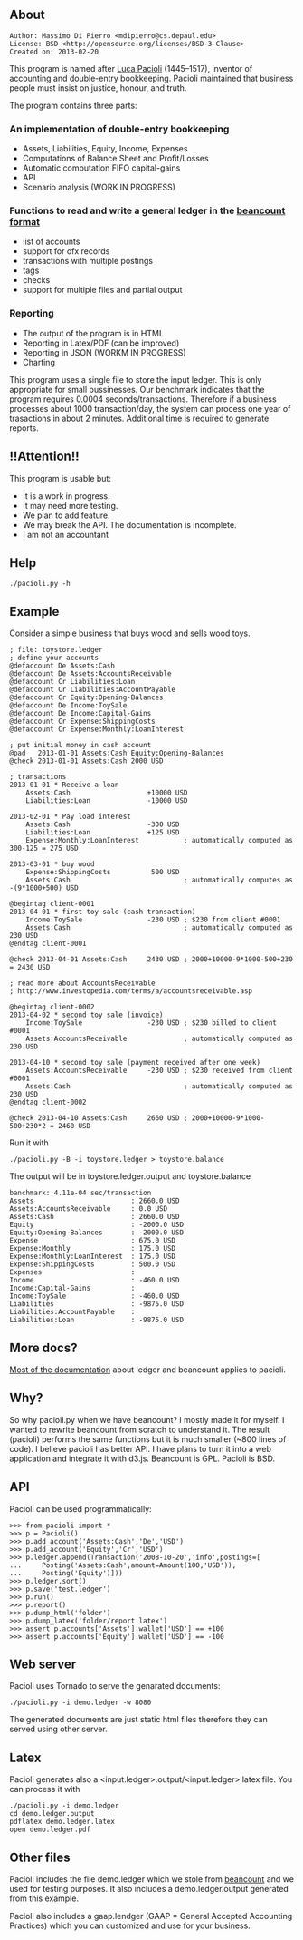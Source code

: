 ## About

    Author: Massimo Di Pierro <mdipierro@cs.depaul.edu>
    License: BSD <http://opensource.org/licenses/BSD-3-Clause>
    Created on: 2013-02-20

This program is named after [Luca Pacioli](http://en.wikipedia.org/wiki/Luca_Pacioli) (1445–1517), 
inventor of accounting and double-entry bookkeeping. 
Pacioli maintained that business people must insist on justice, honour, and truth.

The program contains three parts:

### An implementation of double-entry bookkeeping 
- Assets, Liabilities, Equity, Income, Expenses 
- Computations of Balance Sheet and Profit/Losses
- Automatic computation FIFO capital-gains
- API
- Scenario analysis (WORK IN PROGRESS)

### Functions to read and write a general ledger in the [beancount format](http://furius.ca/beancount/)
- list of accounts
- support for ofx records
- transactions with multiple postings
- tags
- checks
- support for multiple files and partial output

### Reporting
- The output of the program is in HTML
- Reporting in Latex/PDF (can be improved)
- Reporting in JSON (WORKM IN PROGRESS)
- Charting

This program uses a single file to store the input ledger.
This is only appropriate for small bussinesses.
Our benchmark indicates that the program requires 0.0004 seconds/transactions. Therefore if a business processes about 1000 transaction/day, the system can process one year of trasactions in about 2 minutes. Additional time is required to generate reports.

## !!Attention!!

This program is usable but:
- It is a work in progress.
- It may need more testing.
- We plan to add feature.
- We may break the API. The documentation is incomplete.
- I am not an accountant

## Help

    ./pacioli.py -h

## Example

Consider a simple business that buys wood and sells wood toys. 

    ; file: toystore.ledger
    ; define your accounts
    @defaccount De Assets:Cash
    @defaccount De Assets:AccountsReceivable
    @defaccount Cr Liabilities:Loan
    @defaccount Cr Liabilities:AccountPayable
    @defaccount Cr Equity:Opening-Balances
    @defaccount De Income:ToySale
    @defaccount De Income:Capital-Gains
    @defaccount Cr Expense:ShippingCosts
    @defaccount Cr Expense:Monthly:LoanInterest

    ; put initial money in cash account
    @pad   2013-01-01 Assets:Cash Equity:Opening-Balances
    @check 2013-01-01 Assets:Cash 2000 USD

    ; transactions
    2013-01-01 * Receive a loan
        Assets:Cash                   +10000 USD
        Liabilities:Loan              -10000 USD

    2013-02-01 * Pay load interest
        Assets:Cash                   -300 USD
        Liabilities:Loan              +125 USD
        Expense:Monthly:LoanInterest           ; automatically computed as 300-125 = 275 USD

    2013-03-01 * buy wood
        Expense:ShippingCosts          500 USD
        Assets:Cash                            ; automatically computes as -(9*1000+500) USD

    @begintag client-0001
    2013-04-01 * first toy sale (cash transaction)
        Income:ToySale                -230 USD ; $230 from client #0001
        Assets:Cash                            ; automatically computed as 230 USD
    @endtag client-0001

    @check 2013-04-01 Assets:Cash     2430 USD ; 2000+10000-9*1000-500+230 = 2430 USD

    ; read more about AccountsReceivable
    ; http://www.investopedia.com/terms/a/accountsreceivable.asp

    @begintag client-0002
    2013-04-02 * second toy sale (invoice)
        Income:ToySale                -230 USD ; $230 billed to client #0001
        Assets:AccountsReceivable              ; automatically computed as 230 USD

    2013-04-10 * second toy sale (payment received after one week)
        Assets:AccountsReceivable     -230 USD ; $230 received from client #0001
        Assets:Cash                            ; automatically computed as 230 USD
    @endtag client-0002

    @check 2013-04-10 Assets:Cash     2660 USD ; 2000+10000-9*1000-500+230*2 = 2460 USD

Run it with
       
    ./pacioli.py -B -i toystore.ledger > toystore.balance

The output will be in toystore.ledger.output and toystore.balance

    banchmark: 4.11e-04 sec/transaction
    Assets                        : 2660.0 USD
    Assets:AccountsReceivable     : 0.0 USD
    Assets:Cash                   : 2660.0 USD
    Equity                        : -2000.0 USD
    Equity:Opening-Balances       : -2000.0 USD
    Expense                       : 675.0 USD
    Expense:Monthly               : 175.0 USD
    Expense:Monthly:LoanInterest  : 175.0 USD
    Expense:ShippingCosts         : 500.0 USD
    Expenses                      : 
    Income                        : -460.0 USD
    Income:Capital-Gains          : 
    Income:ToySale                : -460.0 USD
    Liabilities                   : -9875.0 USD
    Liabilities:AccountPayable    : 
    Liabilities:Loan              : -9875.0 USD

## More docs?

[Most of the documentation](http://furius.ca/beancount/) about ledger and beancount applies to pacioli.

## Why?

So why pacioli.py when we have beancount? I mostly made it for myself. I wanted to rewrite beancount from scratch to understand it. The result (pacioli) performs the same functions but it is much smaller (~800 lines of code). I believe pacioli has better API. I have plans to turn it into a web application and integrate it with d3.js. Beancount is GPL. Pacioli is BSD. 

## API

Pacioli can be used programmatically:

    >>> from pacioli import *
    >>> p = Pacioli()
    >>> p.add_account('Assets:Cash','De','USD')
    >>> p.add_account('Equity','Cr','USD')
    >>> p.ledger.append(Transaction('2008-10-20','info',postings=[
    ...     Posting('Assets:Cash',amount=Amount(100,'USD')),
    ...     Posting('Equity')]))
    >>> p.ledger.sort()
    >>> p.save('test.ledger')
    >>> p.run()
    >>> p.report()
    >>> p.dump_html('folder')
    >>> p.dump_latex('folder/report.latex')
    >>> assert p.accounts['Assets'].wallet['USD'] == +100
    >>> assert p.accounts['Equity'].wallet['USD'] == -100

## Web server

Pacioli uses Tornado to serve the genarated documents:

    ./pacioli.py -i demo.ledger -w 8080

The generated documents are just static html files therefore they can served using other server.

## Latex

Pacioli generates also a <input.ledger>.output/<input.ledger>.latex file. You can process it with

    ./pacioli.py -i demo.ledger
    cd demo.ledger.output
    pdflatex demo.ledger.latex
    open demo.ledger.pdf

## Other files

Pacioli includes the file demo.ledger which we stole from [beancount](http://furius.ca/beancount/) and we used for testing purposes. It also includes a demo.ledger.output generated from this example.

Pacioli also includes a gaap.lendger (GAAP = General Accepted Accounting Practices) which you can customized and use for your business.
